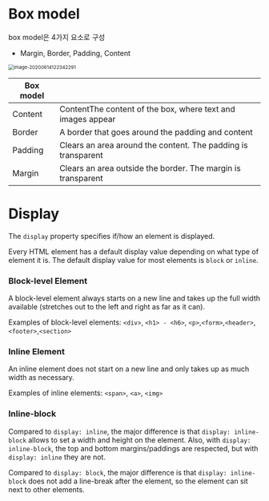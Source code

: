 # Box model

box model은 4가지 요소로 구성

- Margin, Border, Padding, Content

<img src="C:\Users\heech\AppData\Roaming\Typora\typora-user-images\image-20200614122342291.png" alt="image-20200614122342291" style="zoom:67%;" />

| Box model |                                                              |
| --------- | ------------------------------------------------------------ |
| Content   | ContentThe content of the box, where text and images appear  |
| Border    | A border that goes around the padding and content            |
| Padding   | Clears an area around the content. The padding is transparent |
| Margin    | Clears an area outside the border. The margin is transparent |







# Display

The `display` property specifies if/how an element is displayed.

Every HTML element has a default display value depending on what type of element it is. The default display value for most elements is `block` or `inline`.



### Block-level Element

A block-level element always starts on a new line and takes up the full width available (stretches out to the left and right as far as it can).

Examples of block-level elements:  `<div>`, `<h1> - <h6>`, `<p>`,`<form>`,`<header>`,`<footer>`,`<section>`



### Inline Element

An inline element does not start on a new line and only takes up as much width as necessary.

Examples of inline elements:  `<span>`, `<a>`, `<img>`



### Inline-block

Compared to `display: inline`, the major difference is that `display: inline-block` allows to set a width and height on the element. Also, with `display: inline-block`, the top and bottom margins/paddings are respected, but with `display: inline` they are not.

Compared to `display: block`, the major difference is that `display: inline-block` does not add a line-break after the element, so the element can sit next to other elements.





